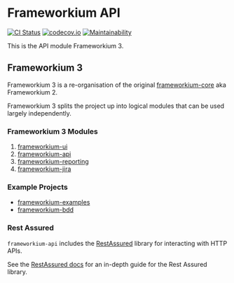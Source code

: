 # Frameworkium API

[![CI Status][status-svg]][status]
[![codecov.io][codecov-svg]][codecov]
[![Maintainability][cc-badge]][codeclimate]

This is the API module Frameworkium 3.

## Frameworkium 3

Frameworkium 3 is a re-organisation of the original [frameworkium-core][core] aka Frameworkium 2.

Frameworkium 3 splits the project up into logical modules that can be used largely independently.
 
### Frameworkium 3 Modules

 1. [frameworkium-ui][ui]
 2. [frameworkium-api][api]
 3. [frameworkium-reporting][reporting]
 4. [frameworkium-jira][jira]
 
### Example Projects

 - [frameworkium-examples][examples]
 - [frameworkium-bdd][bdd]
 
### Rest Assured

`frameworkium-api` includes the [RestAssured][ra] library for interacting with HTTP APIs.

See the [RestAssured docs][ra-docs] for an in-depth guide for the Rest Assured library.

[status-svg]: https://travis-ci.org/Frameworkium/frameworkium-api.svg?branch=master
[status]: https://travis-ci.org/Frameworkium/frameworkium-api
[codecov-svg]: https://codecov.io/gh/Frameworkium/frameworkium-api/branch/master/graph/badge.svg
[codecov]: https://codecov.io/gh/Frameworkium/frameworkium-api
[codeclimate]: https://codeclimate.com/github/Frameworkium/frameworkium-api/maintainability
[cc-badge]: https://api.codeclimate.com/v1/badges/f021c0563f084a0d779c/maintainability

[core]: https://github.com/Frameworkium/frameworkium-core
[ui]: https://github.com/Frameworkium/frameworkium-ui
[api]: https://github.com/Frameworkium/frameworkium-api
[reporting]: https://github.com/Frameworkium/frameworkium-reporting
[jira]: https://github.com/Frameworkium/frameworkium-jira
[examples]: https://github.com/Frameworkium/frameworkium-examples/tree/frameworkium3
[bdd]: https://github.com/Frameworkium/frameworkium-bdd/tree/frameworkium3

[ra-docs]: https://github.com/rest-assured/rest-assured/wiki/Usage
[ra]: https://github.com/rest-assured/rest-assured/
